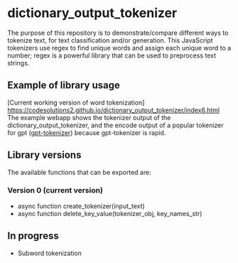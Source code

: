 # dictionary_output_tokenizer

The purpose of this repository is to demonstrate/compare different ways to tokenize text, for text classification and/or generation. This JavaScript tokenizers use regex to find unique words and assign each unique word to a number; regex is a powerful library that can be used to preprocess text strings. 


## Example of library usage

[Current working version of word tokenization] https://codesolutions2.github.io/dictionary_output_tokenizer/index6.html
The example webapp shows the tokenizer output of the dictionary_output_tokenizer, and the encode output of a popular tokenizer for gpt ([gpt-tokenizer](https://www.jsdelivr.com/package/npm/gpt-tokenizer)) because gpt-tokenizer is rapid. 


## Library versions
The available functions that can be exported are:

### Version 0 (current version)
- async function create_tokenizer(input_text)
- async function delete_key_value(tokenizer_obj, key_names_str)

## In progress
  - Subword tokenization
